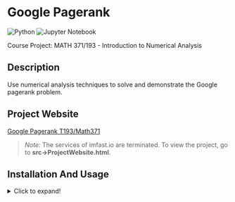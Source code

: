 # Google Pagerank
  ![Python](https://img.shields.io/badge/-Python-black?style=flat&logo=python)
  ![Jupyter Notebook](https://img.shields.io/badge/-Jupyter%20Notebook-black?style=flat&logo=jupyter)
  
  Course Project: MATH 371/193 - Introduction to Numerical Analysis
 
## Description
   Use numerical analysis techniques to solve and demonstrate the Google pagerank problem.

## Project Website
[Google Pagerank T193/Math371](https://googlepagerankt193math371.imfast.io/ProjectWebsite.html)
> *Note:* The services of imfast.io are terminated. To view the project, go to **src->ProjectWebsite.html**.

## Installation And Usage
<details>
  <summary>Click to expand!</summary>
  <br/>
  
1. Installation
   - Download/clone this repository. Then open terminal (make sure you are in the project's directory).
   - Create a virtual environment using the command ````py -m venv yourVenvName```` and activate it using ````yourVenvName\Scripts\activate.bat````.
   - Then run the following command ````pip install -r requirements.txt````. With this, all the dependencies will be installed in your virtual environment. 
> **Note:** *If any dependency is missing or an error shows up, install it using ````pip install moduleName````*.

2. Usage
   - Open your project folder and go to the terminal and activate your virtual environment. Type ````jupyter notebook````. The notebook will open in a browser and then you can open ````pagerank.ipynb```` (src\pagerank.ipynb).
</details>
